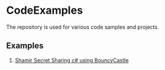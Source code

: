 # CodeExamples
The repository is used for various code samples and projects.

## Examples
1. [Shamir Secret Sharing c# using BouncyCastle]()
